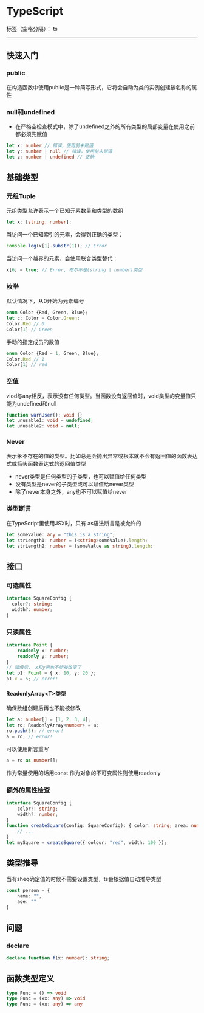 


# TypeScript

标签（空格分隔）： ts

---

## 快速入门

### public

在构造函数中使用public是一种简写形式，它将会自动为类的实例创建该名称的属性

### null和undefined

* 在严格空检查模式中，除了undefined之外的所有类型的局部变量在使用之前都必须先赋值

```ts
let x: number // 错误，使用前未赋值
let y: number | null // 错误，使用前未赋值
let z: number | undefined // 正确
```

## 基础类型

### 元组Tuple

元组类型允许表示一个已知元素数量和类型的数组

```ts
let x: [string, number];
```

当访问一个已知索引的元素，会得到正确的类型：

```ts
console.log(x[1].substr(1)); // Error
```

当访问一个越界的元素，会使用联合类型替代：

```ts
x[6] = true; // Error, 布尔不是(string | number)类型
```

### 枚举

默认情况下，从0开始为元素编号

```ts
enum Color {Red, Green, Blue};
let c: Color = Color.Green;
Color.Red // 0
Color[1] // Green
```

手动的指定成员的数值

```ts
enum Color {Red = 1, Green, Blue};
Color.Red // 1
Color[1] // red
```

### 空值

viod与any相反，表示没有任何类型。当函数没有返回值时，void类型的变量值只能为undefined和null

```ts
function warnUser(): void {}
let unusable1: void = undefined;
let unusable2: void = null;
```

### Never

表示永不存在的值的类型。比如总是会抛出异常或根本就不会有返回值的函数表达式或箭头函数表达式的返回值类型

* never类型是任何类型的子类型，也可以赋值给任何类型
* 没有类型是never的子类型或可以赋值给never类型
* 除了never本身之外，any也不可以赋值给never

### 类型断言

在TypeScript里使用JSX时，只有 as语法断言是被允许的

```ts
let someValue: any = "this is a string";
let strLength1: number = (<string>someValue).length;
let strLength2: number = (someValue as string).length;
```

## 接口

### 可选属性

```ts
interface SquareConfig {
  color?: string;
  width?: number;
}
```

### 只读属性

```ts
interface Point {
    readonly x: number;
    readonly y: number;
}
// 赋值后， x和y再也不能被改变了
let p1: Point = { x: 10, y: 20 };
p1.x = 5; // error!
```

#### ReadonlyArray\<T\>类型

确保数组创建后再也不能被修改

```ts
let a: number[] = [1, 2, 3, 4];
let ro: ReadonlyArray<number> = a;
ro.push(5); // error!
a = ro; // error!
```

可以使用断言重写

```ts
a = ro as number[];
```

作为常量使用的话用const
作为对象的不可变属性则使用readonly

### 额外的属性检查

```ts
interface SquareConfig {
    color?: string;
    width?: number;
}
function createSquare(config: SquareConfig): { color: string; area: number } {
    // ...
}
let mySquare = createSquare({ colour: "red", width: 100 });
```

## 类型推导

当有sheq确定值的时候不需要设置类型，ts会根据值自动推导类型

```ts
const person = {
    name: "",
    age: ""
}
```

## 问题

### declare

```ts
declare function f(x: number): string;
```

## 函数类型定义

```ts
type Func = () => void
type Func = (xx: any) => void
type Func = (xx: any) => any
```
